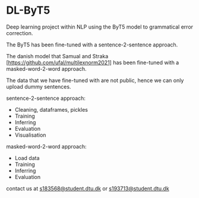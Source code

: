 # DL-ByT5
Deep learning project within NLP using the ByT5 model to grammatical error correction.


The ByT5 has been fine-tuned with a sentence-2-sentence approach.

The danish model that Samual and Straka [https://github.com/ufal/multilexnorm2021] has been fine-tuned with a masked-word-2-word approach.

The data that we have fine-tuned with are not public, hence we can only upload dummy sentences. 

sentence-2-sentence approach:
- Cleaning, dataframes, pickles
- Training
- Inferring
- Evaluation
- Visualisation

masked-word-2-word approach:
- Load data
- Training
- Inferring
- Evaluation


contact us at s183568@student.dtu.dk or s193713@student.dtu.dk

